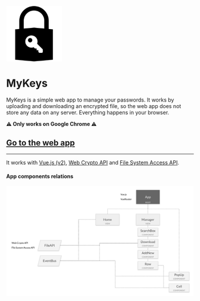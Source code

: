 <img src="https://raw.githubusercontent.com/lucasmenendez/mykeys/main/public/images/logo.svg" width="150">

# MyKeys

MyKeys is a simple web app to manage your passwords. It works by uploading and downloading an encrypted file, so the web app does not store any data on any server. Everything happens in your browser.

**⚠ Only works on Google Chrome ⚠**

## [Go to the web app](https://lucasmenendez.github.io/mykeys)

---

It works with [Vue.js (v2)](https://vuejs.org/), [Web Crypto API](https://developer.mozilla.org/en-US/docs/Web/API/Web_Crypto_API) and [File System Access API](https://developer.mozilla.org/en-US/docs/Web/API/File_System_Access_API).

#### App components relations

<img src="https://raw.githubusercontent.com/lucasmenendez/mykeys/main/public/images/components-relations.svg">
